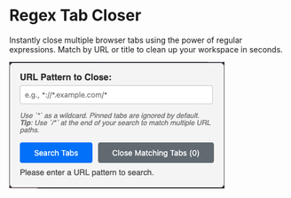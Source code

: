 # Regex Tab Closer

Instantly close multiple browser tabs using the power of regular expressions.
Match by URL or title to clean up your workspace in seconds.

![Screenshot](screenshot1.png)
